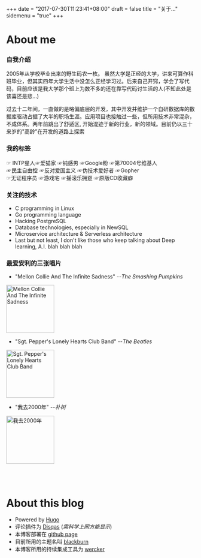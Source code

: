 +++ 
date = "2017-07-30T11:23:41+08:00" 
draft = false 
title = "关于..." 
sidemenu = "true" 
+++

# About me

### 自我介绍

2005年从学校毕业出来的野生码农一枚。 虽然大学是正经的大学，讲来可算作科班毕业，但其实四年大学生活中没怎么正经学习过。后来自己开窍，学会了写代码，目前应该是我大学那个班上为数不多的还在靠写代码讨生活的人(不知此处是该喜还是悲...)

过去十二年间，一直做的是略偏底层的开发，其中开发并维护一个自研数据库的数据库驱动占据了大半的职场生涯。应用项目也接触过一些，但所用技术非常混杂，不成体系。两年前跳出了舒适区, 开始混迹于新的行业，新的领域。目前仍以三十来岁的"高龄"在开发的道路上探索

### 我的标签
☞ INTP星人☞爱猫家 ☞钝感男 ☞Google粉 ☞第70004号维基人  
☞民主自由控 ☞反对爱国主义 ☞伪技术爱好者 ☞Gopher  
☞无证程序员 ☞游戏宅 ☞摇滚乐拥趸 ☞原版CD收藏癖

### 关注的技术

* C programming in Linux
* Go programming language
* Hacking PostgreSQL
* Database technologies, especially in NewSQL
* Microservice architecture & Serverless architecture
* Last but not least, I don't like those who keep talking about Deep learning, A.I. blah blah blah

### 最爱安利的三张唱片

* "Mellon Collie And The Infinite Sadness"   --*The Smashing Pumpkins*  
<img src="https://img3.doubanio.com/lpic/s1400100.jpg" width=128 alt="Mellon Collie And The Infinite Sadness"/>

* "Sgt. Pepper's Lonely Hearts Club Band"  --*The Beatles*  
<img src="https://img3.doubanio.com/lpic/s4713753.jpg" width=128 alt="Sgt. Pepper's Lonely Hearts Club Band"/>

* "我去2000年"  --*朴树*  
<img src="https://img1.doubanio.com/lpic/s4715377.jpg" width=128 alt="我去2000年"/> 

</br></br>

# About this blog

- Powered by [Hugo](http://gohugo.io)
- 评论插件为 [Disqas](https://disqus.com/) (*需科学上网方能显示*)
- 本博客部署在 [github page](https://github.com/xiaowing/xiaowing.github.io)
- 目前所用的主题名叫 [blackburn](https://github.com/yoshiharuyamashita/blackburn)
- 本博客所用的持续集成工具为 [wercker](https://wercker.com)
 